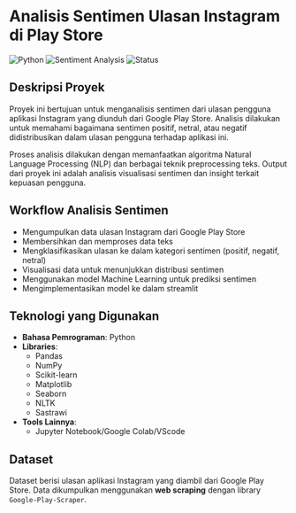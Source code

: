 # Analisis Sentimen Ulasan Instagram di Play Store

![Python](https://img.shields.io/badge/Python-3.x-blue) 
![Sentiment Analysis](https://img.shields.io/badge/Sentiment--Analysis-NLP-green) 
![Status](https://img.shields.io/badge/Status-Completed-brightgreen)

## Deskripsi Proyek
Proyek ini bertujuan untuk menganalisis sentimen dari ulasan pengguna aplikasi Instagram yang diunduh dari Google Play Store. Analisis dilakukan untuk memahami bagaimana sentimen positif, netral, atau negatif didistribusikan dalam ulasan pengguna terhadap aplikasi ini.

Proses analisis dilakukan dengan memanfaatkan algoritma Natural Language Processing (NLP) dan berbagai teknik preprocessing teks. Output dari proyek ini adalah analisis visualisasi sentimen dan insight terkait kepuasan pengguna.

## Workflow Analisis Sentimen
- Mengumpulkan data ulasan Instagram dari Google Play Store
- Membersihkan dan memproses data teks
- Mengklasifikasikan ulasan ke dalam kategori sentimen (positif, negatif, netral)
- Visualisasi data untuk menunjukkan distribusi sentimen
- Menggunakan model Machine Learning untuk prediksi sentimen
- Mengimplementasikan model ke dalam streamlit

## Teknologi yang Digunakan
- **Bahasa Pemrograman**: Python
- **Libraries**:
  - Pandas
  - NumPy
  - Scikit-learn
  - Matplotlib
  - Seaborn
  - NLTK
  - Sastrawi
- **Tools Lainnya**:
  - Jupyter Notebook/Google Colab/VScode

## Dataset
Dataset berisi ulasan aplikasi Instagram yang diambil dari Google Play Store. Data dikumpulkan menggunakan **web scraping** dengan library `Google-Play-Scraper`.
